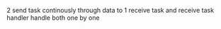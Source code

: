 2 send task continously through data to 1 receive task and receive task handler handle both one by one
